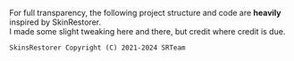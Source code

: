 For full transparency, the following project structure
and code are __heavily__ inspired by SkinRestorer. <br>
I made some slight tweaking here and there, but credit where credit is due.

```
SkinsRestorer Copyright (C) 2021-2024 SRTeam
```